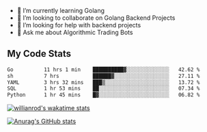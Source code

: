 
- 🌱 I’m currently learning Golang
- 👯 I’m looking to collaborate on Golang Backend Projects
- 🤔 I’m looking for help with backend projects
- 💬 Ask me about Algorithmic Trading Bots

## My Code Stats

<!--START_SECTION:waka-->

```txt
Go          11 hrs 1 min    ██████████▓░░░░░░░░░░░░░░   42.62 %
sh          7 hrs           ██████▓░░░░░░░░░░░░░░░░░░   27.11 %
YAML        3 hrs 32 mins   ███▒░░░░░░░░░░░░░░░░░░░░░   13.72 %
SQL         1 hr 53 mins    ██░░░░░░░░░░░░░░░░░░░░░░░   07.34 %
Python      1 hr 45 mins    █▓░░░░░░░░░░░░░░░░░░░░░░░   06.82 %
```

<!--END_SECTION:waka-->

[![willianrod's wakatime stats](https://github-readme-stats.vercel.app/api/wakatime?username=holdandup&layout=compact&theme=react&custom_title=Wakatime%20All%20Time%20Stats&langs_count=8)](https://github.com/anuraghazra/github-readme-stats)

[![Anurag's GitHub stats](https://github-readme-stats.vercel.app/api?username=Kevinbarrero)](https://github.com/anuraghazra/github-readme-stats)




